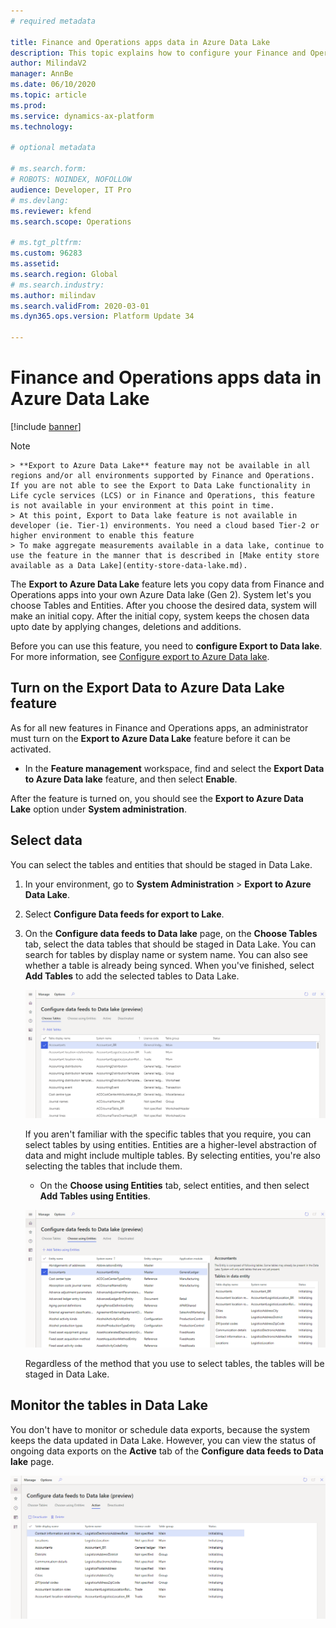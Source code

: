```yaml
---
# required metadata

title: Finance and Operations apps data in Azure Data Lake
description: This topic explains how to configure your Finance and Operations apps environment so that it has a data lake.
author: MilindaV2
manager: AnnBe
ms.date: 06/10/2020
ms.topic: article
ms.prod: 
ms.service: dynamics-ax-platform
ms.technology: 

# optional metadata

# ms.search.form: 
# ROBOTS: NOINDEX, NOFOLLOW
audience: Developer, IT Pro
# ms.devlang: 
ms.reviewer: kfend
ms.search.scope: Operations

# ms.tgt_pltfrm: 
ms.custom: 96283
ms.assetid: 
ms.search.region: Global
# ms.search.industry: 
ms.author: milindav
ms.search.validFrom: 2020-03-01
ms.dyn365.ops.version: Platform Update 34

---
```


# Finance and Operations apps data in Azure Data Lake

[!include [banner](../includes/banner.md)]

> [!NOTE]
    > **Export to Azure Data Lake** feature may not be available in all regions and/or all environments supported by Finance and Operations. If you are not able to see the Export to Data Lake functionality in Life cycle services (LCS) or in Finance and Operations, this feature is not available in your environment at this point in time. 
    > At this point, Export to Data lake feature is not available in developer (ie. Tier-1) environments. You need a cloud based Tier-2 or higher environment to enable this feature  
    > To make aggregate measurements available in a data lake, continue to use the feature in the manner that is described in [Make entity store available as a Data Lake](entity-store-data-lake.md).
    
The **Export to Azure Data Lake** feature lets you copy data from Finance and Operations apps into your own Azure Data lake (Gen 2). System let's you choose Tables and Entities. After you choose the desired data, system will make an initial copy. After the initial copy, system keeps the chosen data upto date by applying changes, deletions and additions. 

Before you can use this feature, you need to **configure Export to Data lake**. For more information, see [Configure export to Azure Data lake](configure-export-data-lake.md).


## Turn on the Export Data to Azure Data Lake feature

As for all new features in Finance and Operations apps, an administrator must turn on the **Export to Azure Data Lake** feature before it can be activated.

- In the **Feature management** workspace, find and select the **Export Data to Azure Data lake** feature, and then select **Enable**.

After the feature is turned on, you should see the **Export to Azure Data Lake** option under **System administration**.

## Select data

You can select the tables and entities that should be staged in Data Lake.

1. In your environment, go to **System Administration** \> **Export to Azure Data Lake**.
2. Select **Configure Data feeds for export to Lake**.
3. On the **Configure data feeds to Data lake** page, on the **Choose Tables** tab, select the data tables that should be staged in Data Lake. You can search for tables by display name or system name. You can also see whether a table is already being synced. When you've finished, select **Add Tables** to add the selected tables to Data Lake.

    ![Selecting tables](./media/export-tables-data-lake-unselected.png)

    If you aren't familiar with the specific tables that you require, you can select tables by using entities. Entities are a higher-level abstraction of data and might include multiple tables. By selecting entities, you're also selecting the tables that include them.
    
    - On the **Choose using Entities** tab, select entities, and then select **Add Tables using Entities**.

    ![Selecting tables by using entities](./media/export-entities-data-lake-unselected.png)

    Regardless of the method that you use to select tables, the tables will be staged in Data Lake.

## Monitor the tables in Data Lake

You don't have to monitor or schedule data exports, because the system keeps the data updated in Data Lake. However, you can view the status of ongoing data exports on the **Active** tab of the **Configure data feeds to Data lake** page.

![Monitoring table progress](./media/export-tables-data-lake-monitor.png)
